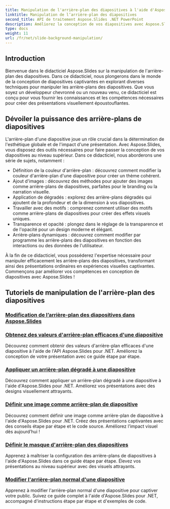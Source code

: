 ```yaml
---
title: Manipulation de l'arrière-plan des diapositives à l'aide d'Aspose.Slides
linktitle: Manipulation de l’arrière-plan des diapositives
second_title: API de traitement Aspose.Slides .NET PowerPoint
description: Améliorez la conception de vos diapositives avec Aspose.Slides ! Apprenez à manipuler les arrière-plans des diapositives dans ce didacticiel complet. Instructions étape par étape et exemples de code fournis.
type: docs
weight: 11
url: /fr/net/slide-background-manipulation/
---
```


## Introduction

Bienvenue dans le didacticiel Aspose.Slides sur la manipulation de l'arrière-plan des diapositives. Dans ce didacticiel, nous plongerons dans le monde de la conception de diapositives captivantes en explorant diverses techniques pour manipuler les arrière-plans des diapositives. Que vous soyez un développeur chevronné ou un nouveau venu, ce didacticiel est conçu pour vous fournir les connaissances et les compétences nécessaires pour créer des présentations visuellement époustouflantes.

## Dévoiler la puissance des arrière-plans de diapositives

L'arrière-plan d'une diapositive joue un rôle crucial dans la détermination de l'esthétique globale et de l'impact d'une présentation. Avec Aspose.Slides, vous disposez des outils nécessaires pour faire passer la conception de vos diapositives au niveau supérieur. Dans ce didacticiel, nous aborderons une série de sujets, notamment :

- Définition de la couleur d'arrière-plan : découvrez comment modifier la couleur d'arrière-plan d'une diapositive pour créer un thème cohérent.
- Ajout d'images : découvrez des méthodes pour ajouter des images comme arrière-plans de diapositives, parfaites pour le branding ou la narration visuelle.
- Application de dégradés : explorez des arrière-plans dégradés qui ajoutent de la profondeur et de la dimension à vos diapositives.
- Travailler avec des motifs : comprenez comment utiliser des motifs comme arrière-plans de diapositives pour créer des effets visuels uniques.
- Transparence et opacité : plongez dans le réglage de la transparence et de l'opacité pour un design moderne et élégant.
- Arrière-plans dynamiques : découvrez comment modifier par programme les arrière-plans des diapositives en fonction des interactions ou des données de l'utilisateur.

À la fin de ce didacticiel, vous posséderez l'expertise nécessaire pour manipuler efficacement les arrière-plans des diapositives, transformant ainsi des présentations ordinaires en expériences visuelles captivantes. Commençons par améliorer vos compétences en conception de diapositives avec Aspose.Slides !

## Tutoriels de manipulation de l'arrière-plan des diapositives
### [Modification de l’arrière-plan des diapositives dans Aspose.Slides](./slide-background-modification/)
### [Obtenez des valeurs d'arrière-plan efficaces d'une diapositive](./get-background-effective-values/)
Découvrez comment obtenir des valeurs d'arrière-plan efficaces d'une diapositive à l'aide de l'API Aspose.Slides pour .NET. Améliorez la conception de votre présentation avec ce guide étape par étape.
### [Appliquer un arrière-plan dégradé à une diapositive](./apply-gradient-background/)
Découvrez comment appliquer un arrière-plan dégradé à une diapositive à l'aide d'Aspose.Slides pour .NET. Améliorez vos présentations avec des designs visuellement attrayants.
### [Définir une image comme arrière-plan de diapositive](./set-image-as-background/)
Découvrez comment définir une image comme arrière-plan de diapositive à l'aide d'Aspose.Slides pour .NET. Créez des présentations captivantes avec des conseils étape par étape et le code source. Améliorez l’impact visuel dès aujourd’hui !
### [Définir le masque d'arrière-plan des diapositives](./set-slide-background-master/)
Apprenez à maîtriser la configuration des arrière-plans de diapositives à l'aide d'Aspose.Slides dans ce guide étape par étape. Élevez vos présentations au niveau supérieur avec des visuels attrayants.
### [Modifier l'arrière-plan normal d'une diapositive](./change-slide-background-normal/)
Apprenez à modifier l'arrière-plan normal d'une diapositive pour captiver votre public. Suivez ce guide complet à l'aide d'Aspose.Slides pour .NET, accompagné d'instructions étape par étape et d'exemples de code.